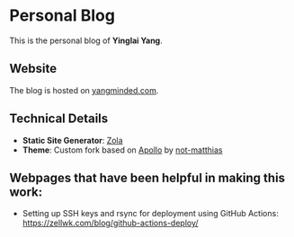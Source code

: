 # Personal Blog

This is the personal blog of **Yinglai Yang**.

## Website

The blog is hosted on [yangminded.com](https://yangminded.com/).

## Technical Details

- **Static Site Generator**: [Zola](https://www.getzola.org/)
- **Theme**: Custom fork based on [Apollo](https://github.com/not-matthias/apollo) by [not-matthias](https://github.com/not-matthias)

## Webpages that have been helpful in making this work:
- Setting up SSH keys and rsync for deployment using GitHub Actions: https://zellwk.com/blog/github-actions-deploy/

